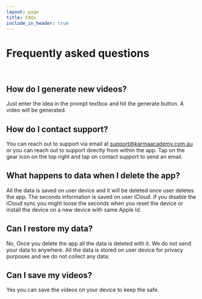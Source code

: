 ```yaml
---
layout: page
title: FAQs
include_in_header: true
---
```


# Frequently asked questions
<br>

## How do I generate new videos?
Just enter the idea in the prompt textbox and hit the generate button. A video will be generated.

## How do I contact support?
You can reach out to support via email at support@karmaacademy.com.au or you can reach out to support directly from within the app. Tap on the gear icon on the top right and tap on contact support to send an email. 

## What happens to data when I delete the app?
All the data is saved on user device and it will be deleted once user deletes the app. The seconds information is saved on user iCloud. If you disable the iCloud sync you might loose the seconds when you reset the device or install the device on a new device with same Apple Id. 

## Can I restore my data?
No, Once you delete the app all the data is deleted with it. We do not send your data to anywhere. All the data is stored on user device for privacy purposes and we do not collect any data.

## Can I save my videos?
Yes you can save the videos on your device to keep the safe.



